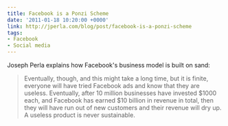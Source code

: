 ```yaml
---
title: Facebook is a Ponzi Scheme
date: '2011-01-18 10:20:00 +0000'
link: http://jperla.com/blog/post/facebook-is-a-ponzi-scheme
tags:
- Facebook
- Social media
---
```

Joseph Perla explains how Facebook's business model is built on sand:

> Eventually, though, and this might take a long time, but it is finite, everyone will have tried Facebook ads and know that they are useless. Eventually, after 10 million businesses have invested $1000 each, and Facebook has earned $10 billion in revenue in total, then they will have run out of new customers and their revenue will dry up. A useless product is never sustainable.
